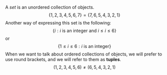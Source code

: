 A *set* is an unordered collection of objects.
$$\{1, 2, 3, 4, 5, 6, 7\} = \{7, 6, 5, 4, 3, 2, 1\}$$
Another way of expressing this set is the following:
$$\{i: i\text{ is an integer and } i\le i \le 6 \}$$
or
$$\{1\le i \le 6 : i \text{ is an integer}\}$$
When we want to talk about ordered collections of objects, we will prefer to use round brackets, and we will refer to them as **tuples**.
$$(1, 2, 3, 4, 5, 6)\neq(6, 5, 4, 3, 2, 1)$$